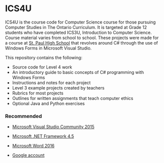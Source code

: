 # ICS4U

ICS4U is the course code for Computer Science course for those pursuing Computer Studies in The Ontario Curriculum. It is targeted at Grade 12 students who have completed ICS3U, Introduction to Computer Science. Course material varies from school to school. These projects were made for a course at [St. Paul High School](http://pah.ocsb.ca) that revolves around C# through the use of Windows Forms in Microsoft Visual Studio.

This repository contains the following:

- Source code for Level 4 work
- An introductory guide to basic concepts of C# programming with Windows Forms
- Instructions and notes for each project
- Level 3 example projects created by teachers
- Rubrics for most projects
- Outlines for written assignments that teach computer ethics
- Optional Java and Python exercises

### Recommended

- [Microsoft Visual Studio Community 2015](https://www.visualstudio.com/post-download-vs?sku=community&clcid=0x409&downloadrename=true)

- [Microsoft .NET Framework 4.5](https://www.microsoft.com/en-ca/download/details.aspx?id=30653)

- [Microsoft Word 2016](https://products.office.com/en-ca/word)

- [Google account](https://accounts.google.com/SignUp?continue=https://myaccount.google.com/intro&hl=en_GB)

  ​

